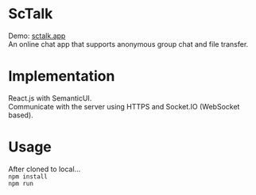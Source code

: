 # ScTalk
Demo: <a href='https://sctalk.app'>sctalk.app</a><br>
An online chat app that supports anonymous group chat and file transfer. <br>
# Implementation
React.js with SemanticUI.<br>
Communicate with the server using HTTPS and Socket.IO (WebSocket based). <br>
# Usage  
After cloned to local...<br>
`npm install`<br>
`npm run`<br>
